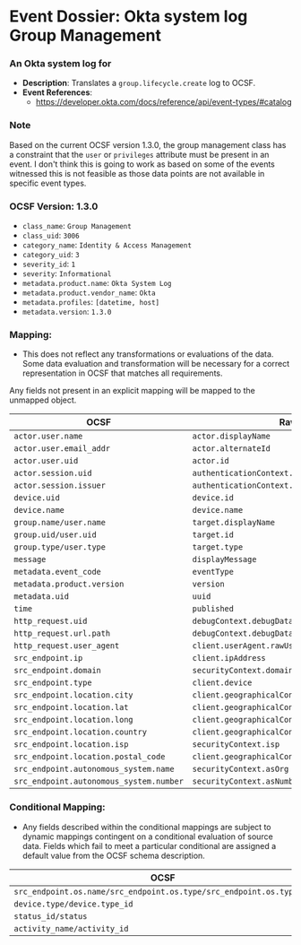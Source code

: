 # Event Dossier: Okta system log Group Management

### An Okta system log for 
- **Description**: Translates a `group.lifecycle.create` log to OCSF.
- **Event References**:
  - https://developer.okta.com/docs/reference/api/event-types/#catalog

### Note
Based on the current OCSF version 1.3.0, the group management class has a constraint that the `user` or `privileges` attribute must be present in an event. I don't think this is going to work as based on some of the events witnessed this is not feasible as those data points are not available in specific event types.

 ### OCSF Version: 1.3.0
  - `class_name`: `Group Management`
  - `class_uid`: `3006`
  - `category_name`: `Identity & Access Management`
  - `category_uid`: `3`
  - `severity_id`: `1`
  - `severity`: `Informational`
  - `metadata.product.name`: `Okta System Log`
  - `metadata.product.vendor_name`: `Okta`
  - `metadata.profiles`: `[datetime, host]`
  - `metadata.version`: `1.3.0`

### Mapping:
 - This does not reflect any transformations or evaluations of the data. Some data evaluation and transformation will be necessary for a correct representation in OCSF that matches all requirements.

Any fields not present in an explicit mapping will be mapped to the unmapped object.

| OCSF                       | Raw             |
| -------------------------- | ----------------|
|`actor.user.name`|`actor.displayName`|
|`actor.user.email_addr`|`actor.alternateId`|
|`actor.user.uid`|`actor.id`|
|`actor.session.uid`|`authenticationContext.externalSessionId`|
|`actor.session.issuer`|`authenticationContext.issuer.id`|
|`device.uid`|`device.id`|
|`device.name`|`device.name`|
|`group.name/user.name`|`target.displayName`|
|`group.uid/user.uid`|`target.id`|
|`group.type/user.type`|`target.type`|
|`message`|`displayMessage`|
|`metadata.event_code`|`eventType`|
|`metadata.product.version`|`version`|
|`metadata.uid`|`uuid`|
|`time`|`published`|
|`http_request.uid`|`debugContext.debugData.requestId`|
|`http_request.url.path`|`debugContext.debugData.url`|
|`http_request.user_agent`|`client.userAgent.rawUserAgent`|
|`src_endpoint.ip`|`client.ipAddress`|
|`src_endpoint.domain`|`securityContext.domain`|
|`src_endpoint.type`|`client.device`|
|`src_endpoint.location.city`|`client.geographicalContext.city`|
|`src_endpoint.location.lat`|`client.geographicalContext.geolocation.lat`|
|`src_endpoint.location.long`|`client.geographicalContext.geolocation.lon`|
|`src_endpoint.location.country`|`client.geographicalContext.country`|
|`src_endpoint.location.isp`|`securityContext.isp`|
|`src_endpoint.location.postal_code`|`client.geographicalContext.postalCode`|
|`src_endpoint.autonomous_system.name`|`securityContext.asOrg`|
|`src_endpoint.autonomous_system.number`|`securityContext.asNumber`|

### Conditional Mapping:
 - Any fields described within the conditional mappings are subject to dynamic mappings contingent on a conditional evaluation of source data. Fields which fail to meet a particular conditional are assigned a default value from the OCSF schema description.

| OCSF                       | Raw             |
| -------------------------- | ----------------|
|`src_endpoint.os.name/src_endpoint.os.type/src_endpoint.os.type_id`|`client.userAgent.os`|
|`device.type/device.type_id`|`device.os_platform`|
|`status_id/status`|`outcome.result`|
|`activity_name/activity_id`|`eventType/displayMessage`|
